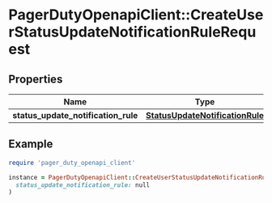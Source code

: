 # PagerDutyOpenapiClient::CreateUserStatusUpdateNotificationRuleRequest

## Properties

| Name | Type | Description | Notes |
| ---- | ---- | ----------- | ----- |
| **status_update_notification_rule** | [**StatusUpdateNotificationRule**](StatusUpdateNotificationRule.md) |  |  |

## Example

```ruby
require 'pager_duty_openapi_client'

instance = PagerDutyOpenapiClient::CreateUserStatusUpdateNotificationRuleRequest.new(
  status_update_notification_rule: null
)
```

